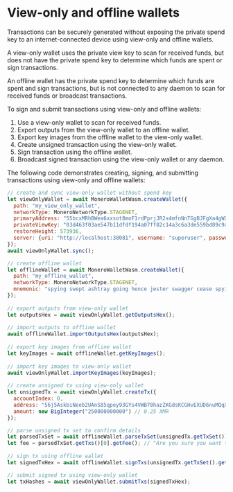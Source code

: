 # View-only and offline wallets

Transactions can be securely generated without exposing the private spend key to an internet-connected device using view-only and offline wallets.

A view-only wallet uses the private view key to scan for received funds, but does not have the private spend key to determine which funds are spent or sign transactions.

An offline wallet has the private spend key to determine which funds are spent and sign transactions, but is not connected to any daemon to scan for received funds or broadcast transactions.

To sign and submit transactions using view-only and offline wallets:

1. Use a view-only wallet to scan for received funds.
2. Export outputs from the view-only wallet to an offline wallet.
3. Export key images from the offline wallet to the view-only wallet.
4. Create unsigned transaction using the view-only wallet.
5. Sign transaction using the offline wallet.
6. Broadcast signed transaction using the view-only wallet or any daemon.

The following code demonstrates creating, signing, and submitting transactions using view-only and offline wallets:

```javascript
// create and sync view-only wallet without spend key
let viewOnlyWallet = await MoneroWalletWasm.createWallet({
  path: "my_view_only_wallet",
  networkType: MoneroNetworkType.STAGENET,
  primaryAddress: "55bcxMRhBWea6xxsot8moF1rdPprjJR2x4mfnNnTGgBJFgXa4gWXmWAYdUBKiRcJxy9AUAGJEg28DejvWdJU2VgUDrUvCHG",
  privateViewKey: "03d463f03ae547b11dfdf194a07ff82c14a3c6a3de559bd89c9a5e8dc5e9ae02",
  restoreHeight: 573936,
  server: {uri: "http://localhost:38081", username: "superuser", password: "abctesting123"}
});
await viewOnlyWallet.sync();

// create offline wallet
let offlineWallet = await MoneroWalletWasm.createWallet({
  path: "my_offline_wallet",
  networkType: MoneroNetworkType.STAGENET,
  mnemonic: "spying swept ashtray going hence jester swagger cease spying unusual..."
});
  
// export outputs from view-only wallet
let outputsHex = await viewOnlyWallet.getOutputsHex();
  
// import outputs to offline wallet
await offlineWallet.importOutputsHex(outputsHex);
  
// export key images from offline wallet
let keyImages = await offlineWallet.getKeyImages();
  
// import key images to view-only wallet
await viewOnlyWallet.importKeyImages(keyImages);
  
// create unsigned tx using view-only wallet
let unsignedTx = await viewOnlyWallet.createTx({
  accountIndex: 0,
  address: "56j5AskbiNeeb2UAnS85qpey93GYs4VWB78hazZKGdsKCGHvEXUD6nuMQqXaiiY8SwMWsmtAEXS9kA2ko7hgNtGHKsEWyhv",
  amount: new BigInteger("250000000000") // 0.25 XMR
});

// parse unsigned tx set to confirm details
let parsedTxSet = await offlineWallet.parseTxSet(unsignedTx.getTxSet());
let fee = parsedTxSet.getTxs()[0].getFee();	// "Are you sure you want to send... ?"
  
// sign tx using offline wallet
let signedTxHex = await offlineWallet.signTxs(unsignedTx.getTxSet().getUnsignedTxHex());

// submit signed tx using view-only wallet
let txHashes = await viewOnlyWallet.submitTxs(signedTxHex);
```